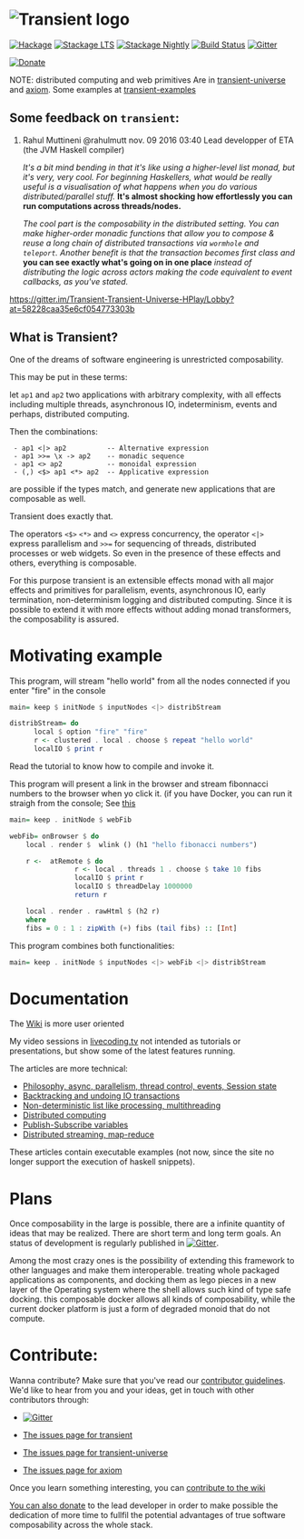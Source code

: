 ![Transient logo](https://github.com/transient-haskell/transient/raw/master/logo.png)
=========

[![Hackage](https://img.shields.io/hackage/v/transient.svg)](http://hackage.haskell.org/package/transient)
[![Stackage LTS](http://stackage.org/package/transient/badge/lts)](http://stackage.org/lts/package/transient)
[![Stackage Nightly](http://stackage.org/package/transient/badge/nightly)](http://stackage.org/nightly/package/transient)
[![Build Status](https://api.travis-ci.org/transient-haskell/transient.png?branch=master)](https://travis-ci.org/transient-haskell/transient)
[![Gitter](https://badges.gitter.im/theam/haskell-do.svg)](https://gitter.im/Transient-Transient-Universe-HPlay/Lobby?utm_source=share-link&utm_medium=link&utm_campaign=share-link)

[![Donate](https://www.paypalobjects.com/en_US/i/btn/btn_donate_LG.gif)](https://agocorona.github.io/donation.html)

NOTE: distributed computing and web primitives Are in [transient-universe](https://github.com/transient-haskell/transient-universe) and [axiom](https://github.com/transient-haskell/axiom). Some examples at [transient-examples](https://github.com/transient-haskell/transient-examples) 


## Some feedback on `transient`:

1. Rahul Muttineni @rahulmutt nov. 09 2016 03:40  Lead developper of ETA (the JVM Haskell compiler)

   *It's a bit mind bending in that it's like using a higher-level list monad, but it's very, very cool. For beginning Haskellers, what would be really useful is a visualisation of what happens when you do various distributed/parallel stuff.* **It's almost shocking how effortlessly you can run computations across threads/nodes.**

   *The cool part is the composability in the distributed setting. *You can make higher-order monadic functions that allow you to compose & reuse a long chain of distributed transactions via `wormhole` and `teleport`*. Another benefit is that the transaction becomes first class and* **you can see exactly what's going on in one place** *instead of distributing the logic across actors making the code equivalent to event callbacks, as you've stated.*

  https://gitter.im/Transient-Transient-Universe-HPlay/Lobby?at=58228caa35e6cf054773303b

## What is Transient?

One of the dreams of software engineering is unrestricted composability.

This may be put in these terms:

let `ap1` and `ap2` two applications with arbitrary complexity, with all effects including multiple threads, asynchronous IO, indeterminism, events and perhaps, distributed computing.

Then the combinations:

     - ap1 <|> ap2          -- Alternative expression
     - ap1 >>= \x -> ap2    -- monadic sequence
     - ap1 <> ap2           -- monoidal expression
     - (,) <$> ap1 <*> ap2  -- Applicative expression

are possible if the types match, and generate new applications that are composable as well.

Transient does exactly that.

The operators `<$>` `<*>` and `<>` express concurrency, the operator `<|>` express parallelism and `>>=` for sequencing of threads, distributed processes or web widgets. So even in the presence of these effects and others, everything is composable.

For this purpose transient is an extensible effects monad with all major effects and primitives for parallelism, events, asynchronous IO, early termination, non-determinism logging and distributed computing. Since it is possible to extend it with more effects without adding monad transformers, the composability is assured.

Motivating example
==================
This program, will stream "hello world"  from all the nodes connected if you enter "fire" in the console

```Haskell
main= keep $ initNode $ inputNodes <|> distribStream

distribStream= do
      local $ option "fire" "fire"
      r <- clustered . local . choose $ repeat "hello world"
      localIO $ print r
```
Read the tutorial to know how to compile and invoke it.

This program will present a link in the browser and stream fibonnacci numbers to the browser when
yo click it.  (if you have Docker, you can run it straigh from the console; See [this](https://github.com/transient-haskell/axiom#how-to-install--run-fast)

```Haskell
main= keep . initNode $ webFib

webFib= onBrowser $ do
    local . render $  wlink () (h1 "hello fibonacci numbers")

    r <-  atRemote $ do
                r <- local . threads 1 . choose $ take 10 fibs
                localIO $ print r
                localIO $ threadDelay 1000000
                return r

    local . render . rawHtml $ (h2 r)
    where
    fibs = 0 : 1 : zipWith (+) fibs (tail fibs) :: [Int]
```

This program combines both functionalities:

```haskell
main= keep . initNode $ inputNodes <|> webFib <|> distribStream
```

Documentation
=============

The [Wiki](https://github.com/agocorona/transient/wiki) is more user oriented

My video sessions in [livecoding.tv](https://www.livecoding.tv/agocorona/videos/) not intended as tutorials or presentations, but show some of the latest features running.

The articles are more technical:

- [Philosophy, async, parallelism, thread control, events, Session state](https://www.fpcomplete.com/user/agocorona/EDSL-for-hard-working-IT-programmers?show=tutorials)
- [Backtracking and undoing IO transactions](https://www.fpcomplete.com/user/agocorona/the-hardworking-programmer-ii-practical-backtracking-to-undo-actions?show=tutorials)
- [Non-deterministic list like processing, multithreading](https://www.fpcomplete.com/user/agocorona/beautiful-parallel-non-determinism-transient-effects-iii?show=tutorials)
- [Distributed computing](https://www.fpcomplete.com/user/agocorona/moving-haskell-processes-between-nodes-transient-effects-iv?show=tutorials)
- [Publish-Subscribe variables](https://www.schoolofhaskell.com/user/agocorona/publish-subscribe-variables-transient-effects-v)
- [Distributed streaming, map-reduce](https://www.schoolofhaskell.com/user/agocorona/estimation-of-using-distributed-computing-streaming-transient-effects-vi-1)

These articles contain executable examples (not now, since the site no longer support the execution of haskell snippets).


Plans
=====
Once composability in the large is possible, there are a infinite quantity of ideas that may be realized. There are short term and long term goals. An status of development is regularly published in [![Gitter](https://badges.gitter.im/theam/haskell-do.svg)](https://gitter.im/Transient-Transient-Universe-HPlay/Lobby?utm_source=share-link&utm_medium=link&utm_campaign=share-link).  

Among the most crazy ones is the possibility of extending this framework to other languages and make them interoperable. treating whole packaged applications as components, and docking them as lego pieces in a new layer of the Operating system where the shell allows such kind of type safe docking. this composable docker allows all kinds of composability, while the current docker platform is just a form of degraded monoid that do not compute.

Contribute:
==========
Wanna contribute? Make sure that you've read our [contributor guidelines](https://github.com/transient-haskell/transient/blob/master/CONTRIBUTING.md). We'd like to hear from you and your ideas, get in touch with other contributors through:

- [![Gitter](https://badges.gitter.im/theam/haskell-do.svg)](https://gitter.im/Transient-Transient-Universe-HPlay/Lobby?utm_source=share-link&utm_medium=link&utm_campaign=share-link)

- [The issues page for transient](https://github.com/transient-haskell/transient/issues) 
- [The issues page for transient-universe](https://github.com/transient-haskell/transient-universe/issues) 
- [The issues page for axiom](https://github.com/transient-haskell/axiom/issues) 

Once you learn something interesting, you can [contribute to the wiki](https://github.com/transient-haskell/transient/wiki)

[You can also donate](https://agocorona.github.io/donation.html) to the lead developer in order to make possible the dedication of more time to fullfil the potential advantages of true software composability across the whole stack.

